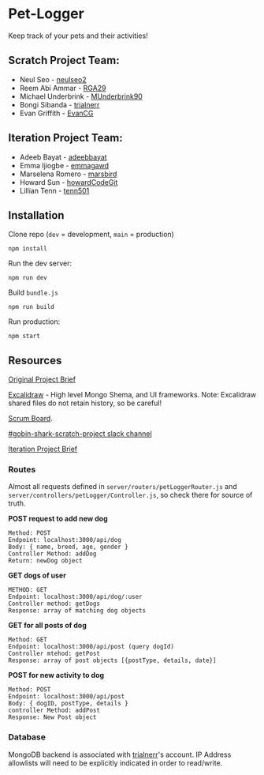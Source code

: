 # Pet-Logger
Keep track of your pets and their activities!

## Scratch Project Team:
- Neul Seo - [neulseo2](https://github.com/neulseo2)
- Reem Abi Ammar - [RGA29](https://github.com/RGA29)
- Michael Underbrink - [MUnderbrink90](https://github.com/MUnderbrink90)
- Bongi Sibanda - [trialnerr](https://github.com/trialnerr)
- Evan Griffith - [EvanCG](https://github.com/EvanCG)

## Iteration Project Team:
- Adeeb Bayat - [adeebbayat](https://github.com/adeebbayat)
- Emma Ijiogbe - [emmagawd](https://github.com/emmagawd)
- Marselena Romero - [marsbird](https://github.com/marsbird)
- Howard Sun - [howardCodeGit](https://github.com/howardCodeGit)
- Lillian Tenn - [tenn501](https://github.com/tenn501)

## Installation

Clone repo (`dev` = development, `main` = production)

```
npm install
```

Run the dev server:
```
npm run dev
```
Build `bundle.js`
```
npm run build
```

Run production:
```
npm start
```

## Resources

[Original Project Brief](https://docs.google.com/document/d/1FRxqzQAyEkf6vKRIRw1K4uQE90Ns0TCO/edit)

[Excalidraw](https://excalidraw.com/#room=cfdad5ee56f4643e116a,x7qBxZRVR2t59n9GJfMYBQ) - High level Mongo Shema, and UI frameworks. Note: Excalidraw shared files do not retain history, so be careful!

[Scrum Board](https://team-omydjgcen49r.atlassian.net/jira/software/projects/GGS/boards/1).

[#gobin-shark-scratch-project slack channel](https://codesmithecri46.slack.com/archives/C06N9RH4L87)

[Iteration Project Brief](https://docs.google.com/document/d/18PJVy5rqm_WkpULniAe3l4CnA7rD-iY7/edit)

### Routes

Almost all requests defined in `server/routers/petLoggerRouter.js` and `server/controllers/petLogger/Controller.js`, so check there for source of truth.

**POST request to add new dog**
```
Method: POST
Endpoint: localhost:3000/api/dog
Body: { name, breed, age, gender }
Controller Method: addDog
Return: newDog object
```

**GET dogs of user**
```
METHOD: GET
Endpoint: localhost:3000/api/dog/:user
Controller method: getDogs
Response: array of matching dog objects
```

**GET for all posts of dog**
```
Method: GET
Endpoint: localhost:3000/api/post (query dogId)
Controller mtehod: getPost
Response: array of post objects [{postType, details, date}]
```

**POST for new activity to dog**
```
Method: POST
Endpoint: localhost:3000/api/post
Body: { dogID, postType, details } 
controller Method: addPost
Response: New Post object
```

### Database

MongoDB backend is associated with [trialnerr](https://github.com/trialnerr)'s account. IP Address allowlists will need to be explicitly indicated in order to read/write.
